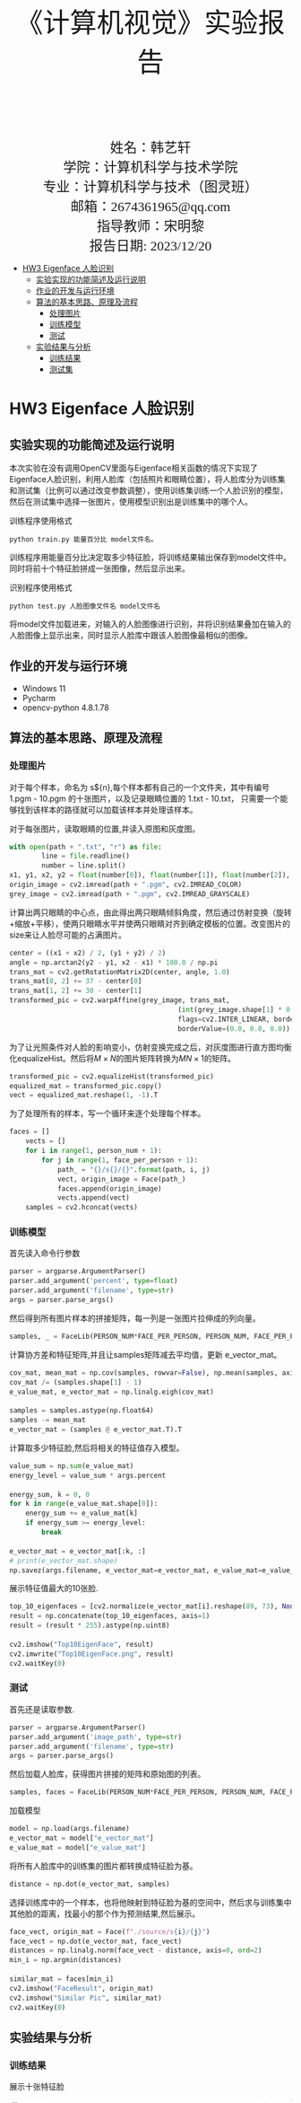 <br/>
<br/>
<br/>
<br/>
<br/>
<br/>
<br/>
<br/>
<br/>
<br/>
<br/>
<br/>

<center>
<center><font face="黑体" size = 100>
    《计算机视觉》实验报告
  </font></center>
  <br/>
<br/>
<br/>
<br/>
<br/>
<br/>
  <center><font face="黑体" size = 5>
    姓名：韩艺轩
  </font></center>
  <center><font face="黑体" size = 5>
    学院：计算机科学与技术学院
  </font></center>
  <center><font face="黑体" size = 5>
    专业：计算机科学与技术（图灵班）
  </font></center>
  <center><font face="黑体" size = 5>
    邮箱：2674361965@qq.com
  </font></center> 
  <center><font face="黑体" size = 5>
    指导教师：宋明黎
  </font></center>
</center>

<center>
<font face="黑体" size = 5>
    报告日期: 2023/12/20
  </font>
</center> 

<div STYLE="page-break-after: always;"></div>
<!-- TOC -->

- [HW3 Eigenface 人脸识别](#hw3-eigenface-人脸识别)
  - [实验实现的功能简述及运行说明](#实验实现的功能简述及运行说明)
  - [作业的开发与运行环境](#作业的开发与运行环境)
  - [算法的基本思路、原理及流程](#算法的基本思路原理及流程)
    - [处理图片](#处理图片)
    - [训练模型](#训练模型)
    - [测试](#测试)
  - [实验结果与分析](#实验结果与分析)
    - [训练结果](#训练结果)
    - [测试集](#测试集)

<!-- /TOC -->

<div STYLE="page-break-after: always;"></div>

# HW3 Eigenface 人脸识别

## 实验实现的功能简述及运行说明

本次实验在没有调用OpenCV里面与Eigenface相关函数的情况下实现了Eigenface人脸识别，利用人脸库（包括照片和眼睛位置），将人脸库分为训练集和测试集（比例可以通过改变参数调整），使用训练集训练一个人脸识别的模型，然后在测试集中选择一张图片，使用模型识别出是训练集中的哪个人。

训练程序使用格式 
```
python train.py 能量百分比 model文件名。
```
训练程序用能量百分比决定取多少特征脸，将训练结果输出保存到model文件中。同时将前十个特征脸拼成一张图像，然后显示出来。

识别程序使用格式
```
python test.py 人脸图像文件名 model文件名
```
将model文件加载进来，对输入的人脸图像进行识别，并将识别结果叠加在输入的人脸图像上显示出来，同时显示人脸库中跟该人脸图像最相似的图像。

## 作业的开发与运行环境

- Windows 11
- Pycharm
- opencv-python 4.8.1.78

## 算法的基本思路、原理及流程

### 处理图片

对于每个样本，命名为 s${n},每个样本都有自己的一个文件夹，其中有编号 1.pgm - 10.pgm 的十张图片，以及记录眼睛位置的 1.txt - 10.txt， 只需要一个能够找到该样本的路径就可以加载该样本并处理该样本。

对于每张图片，读取眼睛的位置,并读入原图和灰度图。
```python
with open(path + ".txt", "r") as file:
        line = file.readline()
        number = line.split()
x1, y1, x2, y2 = float(number[0]), float(number[1]), float(number[2]), float(number[3])
origin_image = cv2.imread(path + ".pgm", cv2.IMREAD_COLOR)
grey_image = cv2.imread(path + ".pgm", cv2.IMREAD_GRAYSCALE)
```

计算出两只眼睛的中心点，由此得出两只眼睛倾斜角度，然后通过仿射变换（旋转+缩放+平移），使两只眼睛水平并使两只眼睛对齐到确定模板的位置。改变图片的size来让人脸尽可能的占满图片。
```python
center = ((x1 + x2) / 2, (y1 + y2) / 2)
angle = np.arctan2(y2 - y1, x2 - x1) * 180.0 / np.pi
trans_mat = cv2.getRotationMatrix2D(center, angle, 1.0)
trans_mat[0, 2] += 37 - center[0]
trans_mat[1, 2] += 30 - center[1]
transformed_pic = cv2.warpAffine(grey_image, trans_mat,
                                          (int(grey_image.shape[1] * 0.8), int(grey_image.shape[0] * 0.8)),
                                          flags=cv2.INTER_LINEAR, borderMode=cv2.BORDER_CONSTANT,
                                          borderValue=(0.0, 0.0, 0.0))
```

为了让光照条件对人脸的影响变小，仿射变换完成之后，对灰度图进行直方图均衡化equalizeHist。然后将$M \times N$的图片矩阵转换为$MN \times 1$的矩阵。
```python
transformed_pic = cv2.equalizeHist(transformed_pic)
equalized_mat = transformed_pic.copy()
vect = equalized_mat.reshape(1, -1).T
```

为了处理所有的样本，写一个循环来逐个处理每个样本。

```python
faces = []
    vects = []
    for i in range(1, person_num + 1):
        for j in range(1, face_per_person + 1):
            path_ = "{}/s{}/{}".format(path, i, j)
            vect, origin_image = Face(path_)
            faces.append(origin_image)
            vects.append(vect)
    samples = cv2.hconcat(vects)
```

### 训练模型

首先读入命令行参数
```python
parser = argparse.ArgumentParser()
parser.add_argument('percent', type=float)
parser.add_argument('filename', type=str)
args = parser.parse_args()
```

然后得到所有图片样本的拼接矩阵，每一列是一张图片拉伸成的列向量。
```python
samples, _ = FaceLib(PERSON_NUM*FACE_PER_PERSON, PERSON_NUM, FACE_PER_PERSON, "./source")

```

计算协方差和特征矩阵,并且让samples矩阵减去平均值，更新 e_vector_mat。
```python
cov_mat, mean_mat = np.cov(samples, rowvar=False), np.mean(samples, axis=0)
cov_mat /= (samples.shape[1] - 1)
e_value_mat, e_vector_mat = np.linalg.eigh(cov_mat)

samples = samples.astype(np.float64)
samples -= mean_mat
e_vector_mat = (samples @ e_vector_mat.T).T
```

计算取多少特征脸,然后将相关的特征值存入模型。
```python
value_sum = np.sum(e_value_mat)
energy_level = value_sum * args.percent

energy_sum, k = 0, 0
for k in range(e_value_mat.shape[0]):
    energy_sum += e_value_mat[k]
    if energy_sum >= energy_level:
        break

e_vector_mat = e_vector_mat[:k, :]
# print(e_vector_mat.shape)
np.savez(args.filename, e_vector_mat=e_vector_mat, e_value_mat=e_value_mat[:k])
```

展示特征值最大的10张脸.
```python
top_10_eigenfaces = [cv2.normalize(e_vector_mat[i].reshape(89, 73), None, 1.0, 0.0, cv2.NORM_MINMAX) for i in range(min(10, k))]
result = np.concatenate(top_10_eigenfaces, axis=1)
result = (result * 255).astype(np.uint8)

cv2.imshow("Top10EigenFace", result)
cv2.imwrite("Top10EigenFace.png", result)
cv2.waitKey(0)
```

### 测试

首先还是读取参数.
```python
parser = argparse.ArgumentParser()
parser.add_argument('image_path', type=str)
parser.add_argument('filename', type=str)
args = parser.parse_args()
```

然后加载人脸库，获得图片拼接的矩阵和原始图的列表。
```python
samples, faces = FaceLib(PERSON_NUM*FACE_PER_PERSON, PERSON_NUM, FACE_PER_PERSON, "./source")
```

加载模型
```python
model = np.load(args.filename)
e_vector_mat = model["e_vector_mat"]
e_value_mat = model["e_value_mat"]
```

将所有人脸库中的训练集的图片都转换成特征脸为基。
```python
distance = np.dot(e_vector_mat, samples)
```

选择训练库中的一个样本，也将他映射到特征脸为基的空间中，然后求与训练集中其他脸的距离，找最小的那个作为预测结果,然后展示。
```python
face_vect, origin_mat = Face(f"./source/s{i}/{j}")
face_vect = np.dot(e_vector_mat, face_vect)
distances = np.linalg.norm(face_vect - distance, axis=0, ord=2)
min_i = np.argmin(distances)

similar_mat = faces[min_i]
cv2.imshow("FaceResult", origin_mat)
cv2.imshow("Similar Pic", similar_mat)
cv2.waitKey(0)
```


## 实验结果与分析

### 训练结果

展示十张特征脸

![Alt text](image.png)

### 测试集

设置每个人的10张照片，训练：测试 = 7 : 3.
```python
FACE_PER_PERSON = 7
PERSON_NUM = 40
```

然后将测试集中全部的样本都预测一遍，求准确度。
```python
for i in range(1, PERSON_NUM + 1):
    for j in range(FACE_PER_PERSON + 1, 11):
        face_vect, origin_mat = Face(f"./source/s{i}/{j}")
        face_vect = np.dot(e_vector_mat, face_vect)
        distances = np.linalg.norm(face_vect - distance, axis=0, ord=2)
        min_i = np.argmin(distances)

        # Display result
        similar_mat = faces[min_i]
        text = f"s{(min_i // FACE_PER_PERSON) + 1} No.{(min_i % FACE_PER_PERSON) + 1}"
        judge = bool()
        if(i == (min_i // FACE_PER_PERSON) + 1):
            cnt += 1
            judge = True
        else:
            judge = False
        print(text + " {}".format(judge))
        cv2.putText(origin_mat, text, (10, 20), cv2.FONT_HERSHEY_COMPLEX, 0.5, (0, 255, 255), 2, 8)
print("The accuracy is {:.4f}".format(cnt/((10 - FACE_PER_PERSON) * PERSON_NUM)))
```

展示结果，有70%以上的准确率。
![Alt text](image-1.png)

下面展示单张图片的预测结果示例。

![Alt text](image-2.png)
